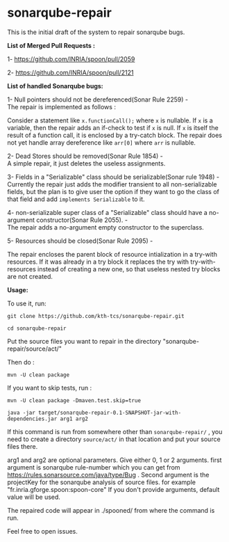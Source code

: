 # sonarqube-repair

This is the initial draft of the system to repair sonarqube bugs.

**List of Merged Pull Requests :**

1- https://github.com/INRIA/spoon/pull/2059

2- https://github.com/INRIA/spoon/pull/2121

**List of handled Sonarqube bugs:**

1- Null pointers should not be dereferenced(Sonar Rule 2259) -   
The repair is implemented as follows :

Consider a statement like `x.functionCall();` where `x` is nullable. If `x` is
a variable, then the repair adds an if-check to test if `x` is null.
If `x` is itself the result of a function call, it is enclosed by a try-catch
block. The repair does not yet handle array dereference like `arr[0]` where `arr`
is nullable.

2- Dead Stores should be removed(Sonar Rule 1854) -   
A simple repair, it just deletes the useless assignments.

3- Fields in a "Serializable" class should be serializable(Sonar rule 1948) -
Currently the repair just adds the modifier transient to all non-serializable
fields, but the plan is to give user the option if they want to go the class
of that field and add `implements Serializable` to it.

4- non-serializable super class of a "Serializable" class should have a
 no-argument constructor(Sonar Rule 2055). -    
 The repair adds a no-argument empty constructor to the superclass.
 
5- Resources should be closed(Sonar Rule 2095) -   

The repair encloses the parent block of resource intialization in a try-with resources.
If it was already in a try block it replaces the try with try-with-resources instead 
of creating a new one, so that useless nested try blocks are not created.

 


**Usage:**

To use it, run:

`git clone https://github.com/kth-tcs/sonarqube-repair.git`

`cd sonarqube-repair`

Put the source files you want to repair
in the directory "sonarqube-repair/source/act/"

Then do :

`mvn -U clean package`

If you want to skip tests, run : 
 
`mvn -U clean package -Dmaven.test.skip=true`

`java -jar target/sonarqube-repair-0.1-SNAPSHOT-jar-with-dependencies.jar arg1 arg2`

If this command is run from somewhere other than `sonarqube-repair/` , you need
 to create a directory `source/act/` in that location and put your source 
 files there.


arg1 and arg2 are optional parameters.
Give either 0, 1 or 2 arguments. first argument is sonarqube rule-number which you 
can get from https://rules.sonarsource.com/java/type/Bug .
Second argument is the projectKey for the sonarqube analysis of source files. for 
example "fr.inria.gforge.spoon:spoon-core"
If you don't provide arguments, default value will be used.

The repaired code will appear in ./spooned/ from where the command is run.

Feel free to open issues.
